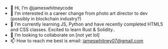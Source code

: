 - 👋 Hi, I’m @jameswhitneycode
- 👀 I’m interested in a career change from photo art director to dev (possibly in blockchain industry?)
- 🌱 I’m currently learning JS, Python and have recently completed HTML5 and CSS classes. Excited to learn Rust & Solidity..
- 💞️ I’m looking to collaborate on [not yet lol]
- 📫 How to reach me best is email: jameswhitney07@gmail.com

<!---
jameswhitneycode/jameswhitneycode is a ✨ special ✨ repository because its `README.md` (this file) appears on your GitHub profile.
You can click the Preview link to take a look at your changes.
--->

